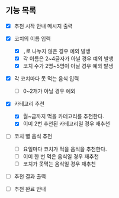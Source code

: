## 기능 목록

- [x] 추천 시작 안내 메시지 출력

- [x] 코치의 이름 입력
  - [x] `,`로 나누지 않은 경우 예외 발생
  - [x] 각 이름은 2~4글자가 아닐 경우 예외 발생
  - [x] 코치 수가 2명~5명이 아닐 경우 예외 발생

- [x] 각 코치마다 못 먹는 음식 입력
  - [ ] 0~2개가 아닐 경우 예외
    
- [x] 카테고리 추천
  - [x] 월~금까지 먹을 카테고리를 추천한다.
  - [x] 이미 2번 추천된 카테고리일 경우 재추천

- [ ] 코치 별 음식 추천
  - [ ] 요일마다 코치가 먹을 음식을 추천한다.
  - [ ] 이미 한 번 먹은 음식일 경우 재추천
  - [ ] 코치가 못먹는 음식일 경우 재추천

- [ ] 추천 결과 출력
- [ ] 추천 완료 안내